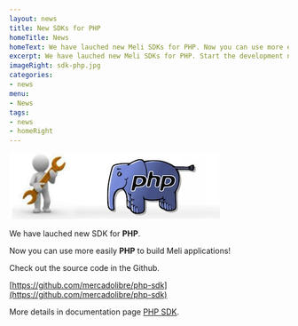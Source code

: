 ```yaml
---
layout: news
title: New SDKs for PHP
homeTitle: News
homeText: We have lauched new Meli SDKs for PHP. Now you can use more easily PHP to build Meli applications.
excerpt: We have lauched new Meli SDKs for PHP. Start the development now.
imageRight: sdk-php.jpg
categories:
- news
menu:
- News
tags:
- news
- homeRight
---
```




![New SDK for PHP](/images/news/sdk-php.jpg)

We have lauched new SDK for **PHP**.

Now you can use more easily **PHP** to build Meli applications!

Check out the source code in the Github.

[https://github.com/mercadolibre/php-sdk](https://github.com/mercadolibre/php-sdk)

More details in documentation page [PHP SDK](/php-sdk).
